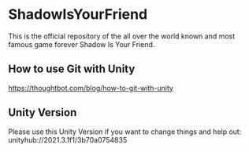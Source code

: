 # ShadowIsYourFriend
This is the official repository of the all over the world known and most famous game forever Shadow Is Your Friend.

## How to use Git with Unity
https://thoughtbot.com/blog/how-to-git-with-unity

## Unity Version
Please use this Unity Version if you want to change things and help out: unityhub://2021.3.1f1/3b70a0754835
